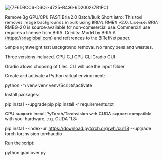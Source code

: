 ![{7F6DBCC6-D6C6-4725-B436-6D200287B1FC}](https://github.com/user-attachments/assets/67706cf7-a307-4a33-96a8-dc139172d760)


Remove Bg GPU/CPU FAST Bria 2.0 Batch/Bulk
Short intro: This tool removes image backgrounds in bulk using BRIA’s RMBG v2.0.
License: BRIA RMBG-2.0 is source-available for non-commercial use. Commercial use requires a license from BRIA.
Credits: Model by BRIA AI (https://briaglobal.com) and references to the BiRefNet paper.


Simple lightweight fast Background removal. No fancy bells and whistles.

Three versions included. 
CPU CLI
GPU CLI
Gradio GUI

Gradio allows choosing of files. CLI will use the input folder

Create and activate a Python virtual environment:

python -m venv venv
venv\Scripts\activate

Install packages:

pip install --upgrade pip
pip install -r requirements.txt

GPU support:
install PyTorch/Torchvision with CUDA support compatible with your hardware, e.g. CUDA 11.8:

pip install --index-url https://download.pytorch.org/whl/cu118 --upgrade torch torchvision torchaudio

Run the script:

python gradiover.py




